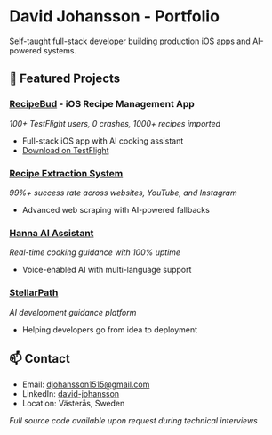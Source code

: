 # David Johansson - Portfolio

Self-taught full-stack developer building production iOS apps and AI-powered systems.

## 🚀 Featured Projects

### [RecipeBud](./recipebud/) - iOS Recipe Management App
*100+ TestFlight users, 0 crashes, 1000+ recipes imported*
- Full-stack iOS app with AI cooking assistant
- [Download on TestFlight](https://testflight.apple.com/join/H7S3Es39)

### [Recipe Extraction System](./recipe-scraper/)
*99%+ success rate across websites, YouTube, and Instagram*
- Advanced web scraping with AI-powered fallbacks

### [Hanna AI Assistant](./hanna-ai/)
*Real-time cooking guidance with 100% uptime*
- Voice-enabled AI with multi-language support

### [StellarPath](./stellarpath/)
*AI development guidance platform*
- Helping developers go from idea to deployment

## 📫 Contact
- Email: djohansson1515@gmail.com
- LinkedIn: [david-johansson](https://www.linkedin.com/in/david-johansson-1b361a333/)
- Location: Västerås, Sweden

*Full source code available upon request during technical interviews*
